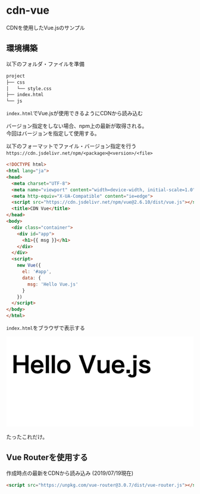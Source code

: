 # cdn-vue

CDNを使用したVue.jsのサンプル

## 環境構築

以下のフォルダ・ファイルを準備

```bash
project
├── css
│   └── style.css
├── index.html
└── js
```

`index.html`でVue.jsが使用できるようにCDNから読み込む

バージョン指定をしない場合、npm上の最新が取得される。  
今回はバージョンを指定して使用する。

以下のフォーマットでファイル・バージョン指定を行う  
`https://cdn.jsdelivr.net/npm/<package>@<version>/<file>`

```html
<!DOCTYPE html>
<html lang="ja">
<head>
  <meta charset="UTF-8">
  <meta name="viewport" content="width=device-width, initial-scale=1.0">
  <meta http-equiv="X-UA-Compatible" content="ie=edge">
  <script src="https://cdn.jsdelivr.net/npm/vue@2.6.10/dist/vue.js"></script>
  <title>CDN Vue</title>
</head>
<body>
  <div class="container">
    <div id="app">
      <h1>{{ msg }}</h1>
    </div>
  </div>
  <script>
    new Vue({
      el: '#app',
      data: {
        msg: 'Hello Vue.js'
      }
    })
  </script>
</body>
</html>
```

`index.html`をブラウザで表示する

![キャプチャ](img/2019-07-19-16-35-43.png)

たったこれだけ。

## Vue Routerを使用する

作成時点の最新をCDNから読み込み (2019/07/19現在)

```html
<script src="https://unpkg.com/vue-router@3.0.7/dist/vue-router.js"></script>
```

